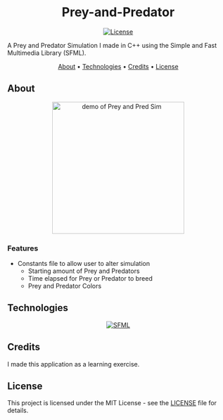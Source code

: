 <div align="center">

# Prey-and-Predator

[![License][license.io]][license-url]

<p align="left">
A Prey and Predator Simulation I made in C++ using the Simple and Fast Multimedia Library (SFML).
</p>

[About](#about) •
[Technologies](#technologies) •
[Credits](#credits) •
[License](#license)

</div>

## About

<div align="center">

<img max-height=300 height=300 alt="demo of Prey and Pred Sim" src="https://raw.githubusercontent.com/rparin/Prey-and-Predator/main/preview/Demo.gif">

</div>

### Features

- Constants file to allow user to alter simulation
  - Starting amount of Prey and Predators
  - Time elapsed for Prey or Predator to breed
  - Prey and Predator Colors

## Technologies

<div align="center">

[![SFML][sfml.io]][sfml-url]

</div>

## Credits

I made this application as a learning exercise.

## License

This project is licensed under the MIT License - see the [LICENSE][git-license-url] file for details.

<!-- MARKDOWN LINKS & IMAGES -->

[license.io]: https://img.shields.io/badge/license-MIT-blue.svg
[license-url]: https://opensource.org/licenses/MIT
[git-license-url]: https://github.com/rparin/Prey-and-Predator/blob/main/LICENSE
[sfml.io]: https://img.shields.io/badge/sfml-f1f2ee?style=for-the-badge&logo=sfml
[sfml-url]: https://www.sfml-dev.org/
